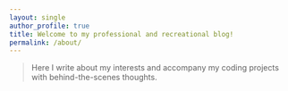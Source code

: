 ```yaml
---
layout: single
author_profile: true
title: Welcome to my professional and recreational blog! 
permalink: /about/
---
```

> Here I write about my interests and accompany my coding projects with behind-the-scenes thoughts.